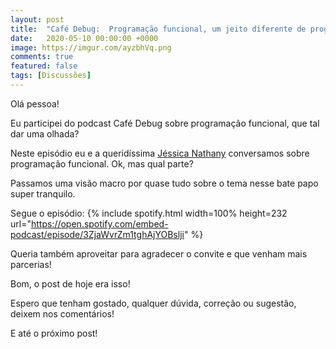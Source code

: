 ```yaml
---
layout: post
title:  "Café Debug:  Programação funcional, um jeito diferente de programar!"
date:   2020-05-10 00:00:00 +0000
image: https://imgur.com/ayzbhVq.png
comments: true
featured: false
tags: [Discussões] 
--- 
```

 
Olá pessoa!

Eu participei do podcast Café Debug sobre programação funcional, que tal dar uma olhada?

<!--more-->

Neste episódio eu e a queridíssima [Jéssica Nathany](https://twitter.com/JessicaNathanyF) conversamos sobre programação funcional. Ok, mas qual parte?

Passamos uma visão macro por quase tudo sobre o tema nesse bate papo super tranquilo.

Segue o episódio:
{% include spotify.html width=100% height=232 url="https://open.spotify.com/embed-podcast/episode/3ZjaWvrZm1tghAjYOBslji" %}

Queria também aproveitar para agradecer o convite e que venham mais parcerias!

Bom, o post de hoje era isso!

Espero que tenham gostado, qualquer dúvida, correção ou sugestão, deixem nos comentários!

E até o próximo post!
